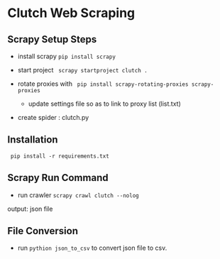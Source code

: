 # Clutch Web Scraping


## Scrapy Setup Steps

* install scrapy ``` pip install scrapy ```

* start project ``` scrapy startproject clutch .```

* rotate proxies with  ``` pip install scrapy-rotating-proxies scrapy-proxies```

    - update settings file so as to link to proxy list (list.txt)

* create spider : clutch.py


## Installation

``` pip install -r requirements.txt```

## Scrapy Run Command

* run crawler ``` scrapy crawl clutch --nolog ```

output: json file

## File Conversion

* run ``` pythion json_to_csv ``` to convert json file to csv.
